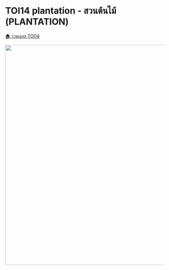 <!-- @codegen_problem begin -->
# TOI14 plantation - สวนต้นไม้ (PLANTATION)

[🏠 รวมเฉลย TOI14](../)

<img width="700" src="https://github.com/krist7599555/toi/assets/19445033/80c80822-7583-4bcd-a705-dae3eacdee85" />
<!-- @codegen_problem end -->
